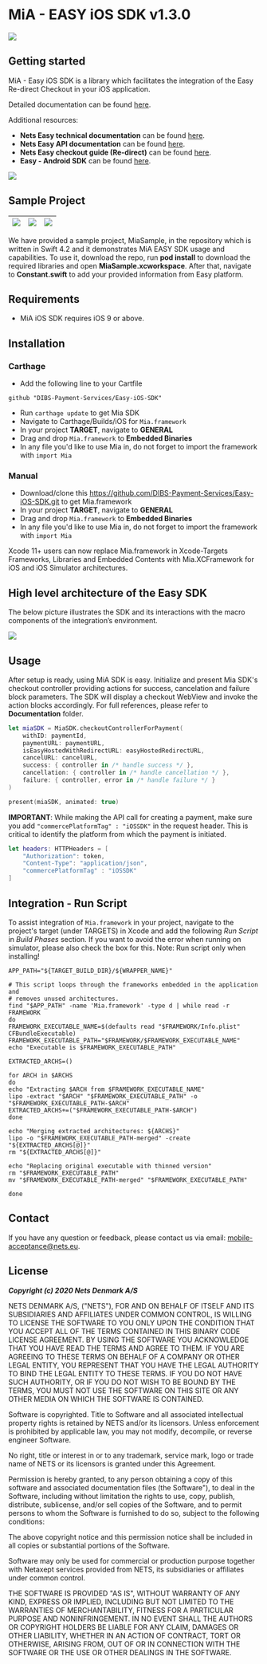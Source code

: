 # MiA - EASY iOS SDK v1.3.0

![](./Resources/NetsLogo.jpg)

## Getting started

MiA - Easy iOS SDK is a library which facilitates the integration of the Easy Re-direct Checkout in your iOS application.

Detailed documentation can be found [here](https://htmlpreview.github.io/?https://github.com/Nets-eCom/Easy-iOS-SDK/blob/master/docs/START%20-%20Overview%20of%20Netaxept%20iOS%20SDK.html).

Additional resources:

* **Nets Easy technical documentation** can be found [here](https://tech.dibspayment.com/easy).
* **Nets Easy API documentation** can be found [here](https://tech.dibspayment.com/easy/api).
* **Nets Easy checkout guide (Re-direct)** can be found [here](https://tech.dibspayment.com/node4555edit/checkout-introduction).
* **Easy - Android SDK** can be found [here](https://github.com/DIBS-Payment-Services/Easy-Android-SDK).

![](./Resources/mia-demo-ios.gif)

## Sample Project

| ![](./Resources/MiaSample1.PNG) | ![](./Resources/MiaSample2.PNG) | ![](./Resources/MiaSample3.PNG) |
| --- | --- | --- |

We have provided a sample project, MiaSample, in the repository which is written in Swift 4.2 and it demonstrates MiA EASY SDK usage and capabilities. To use it, download the repo, run **pod install** to download the required libraries and open **MiaSample.xcworkspace**. After that, navigate to **Constant.swift** to add your provided information from Easy platform.

## Requirements
* MiA iOS SDK requires iOS 9 or above.

## Installation

### Carthage
* Add the following line to your Cartfile
```
github "DIBS-Payment-Services/Easy-iOS-SDK"
```

* Run `carthage update` to get Mia SDK
* Navigate to Carthage/Builds/iOS for `Mia.framework`
* In your project **TARGET**, navigate to **GENERAL**
* Drag and drop `Mia.framework` to **Embedded Binaries**
* In any file you'd like to use Mia in, do not forget to import the framework with `import Mia`

### Manual
* Download/clone this https://github.com/DIBS-Payment-Services/Easy-iOS-SDK.git to get Mia.framework
* In your project **TARGET**, navigate to **GENERAL**
* Drag and drop `Mia.framework` to **Embedded Binaries**
* In any file you'd like to use Mia in, do not forget to import the framework with `import Mia`

Xcode 11+ users can now replace Mia.framework in Xcode-Targets Frameworks, Libraries and Embedded Contents with Mia.XCFramework for iOS and iOS Simulator architectures.

## High level architecture of the Easy SDK
The below picture illustrates the SDK and its interactions with the macro components of the integration’s environment.

![](./Resources/mia_macro_elements.png)

## Usage
After setup is ready, using MiA SDK is easy. Initialize and present Mia SDK's checkout controller providing actions for success, cancelation and failure block parameters. The SDK will display a checkout WebView and invoke the action blocks accordingly. For full references, please refer to **Documentation** folder.

```swift
let miaSDK = MiaSDK.checkoutControllerForPayment(
    withID: paymentId,
    paymentURL: paymentURL,
    isEasyHostedWithRedirectURL: easyHostedRedirectURL,
    cancelURL: cancelURL,
    success: { controller in /* handle success */ },
    cancellation: { controller in /* handle cancellation */ },
    failure: { controller, error in /* handle failure */ }
)

present(miaSDK, animated: true)
```

**IMPORTANT**: While making the API call for creating a payment, make sure you add `"commercePlatformTag" : "iOSSDK"` in the request header. This is critical to identify the platform from which the payment is initiated.

```swift
let headers: HTTPHeaders = [
    "Authorization": token,
    "Content-Type": "application/json",
    "commercePlatformTag" : "iOSSDK"
]
```


## Integration - Run Script

To assist integration of `Mia.framework` in your project, navigate to the project's target (under TARGETS) in Xcode and add the following _Run Script_ in _Build Phases_ section. If you want to avoid the error when running on simulator, please also check the box for this. Note: Run script only when installing!

```
APP_PATH="${TARGET_BUILD_DIR}/${WRAPPER_NAME}"

# This script loops through the frameworks embedded in the application and
# removes unused architectures.
find "$APP_PATH" -name 'Mia.framework' -type d | while read -r FRAMEWORK
do
FRAMEWORK_EXECUTABLE_NAME=$(defaults read "$FRAMEWORK/Info.plist" CFBundleExecutable)
FRAMEWORK_EXECUTABLE_PATH="$FRAMEWORK/$FRAMEWORK_EXECUTABLE_NAME"
echo "Executable is $FRAMEWORK_EXECUTABLE_PATH"

EXTRACTED_ARCHS=()

for ARCH in $ARCHS
do
echo "Extracting $ARCH from $FRAMEWORK_EXECUTABLE_NAME"
lipo -extract "$ARCH" "$FRAMEWORK_EXECUTABLE_PATH" -o "$FRAMEWORK_EXECUTABLE_PATH-$ARCH"
EXTRACTED_ARCHS+=("$FRAMEWORK_EXECUTABLE_PATH-$ARCH")
done

echo "Merging extracted architectures: ${ARCHS}"
lipo -o "$FRAMEWORK_EXECUTABLE_PATH-merged" -create "${EXTRACTED_ARCHS[@]}"
rm "${EXTRACTED_ARCHS[@]}"

echo "Replacing original executable with thinned version"
rm "$FRAMEWORK_EXECUTABLE_PATH"
mv "$FRAMEWORK_EXECUTABLE_PATH-merged" "$FRAMEWORK_EXECUTABLE_PATH"

done
```

## Contact
If you have any question or feedback, please contact us via email: mobile-acceptance@nets.eu.

License
----
*****Copyright (c) 2020 Nets Denmark A/S*****


NETS DENMARK A/S, ("NETS"), FOR AND ON BEHALF OF ITSELF AND ITS SUBSIDIARIES AND AFFILIATES UNDER COMMON CONTROL, IS WILLING TO LICENSE THE SOFTWARE TO YOU ONLY UPON THE CONDITION THAT YOU ACCEPT ALL OF THE TERMS CONTAINED IN THIS BINARY CODE LICENSE AGREEMENT. BY USING THE SOFTWARE YOU ACKNOWLEDGE THAT YOU HAVE READ THE TERMS AND AGREE TO THEM. IF YOU ARE AGREEING TO THESE TERMS ON BEHALF OF A COMPANY OR OTHER LEGAL ENTITY, YOU REPRESENT THAT YOU HAVE THE LEGAL AUTHORITY TO BIND THE LEGAL ENTITY TO THESE TERMS. IF YOU DO NOT HAVE SUCH AUTHORITY, OR IF YOU DO NOT WISH TO BE BOUND BY THE TERMS, YOU MUST NOT USE THE SOFTWARE ON THIS SITE OR ANY OTHER MEDIA ON WHICH THE SOFTWARE IS CONTAINED.

Software is copyrighted. Title to Software and all associated intellectual property rights is retained by NETS and/or its licensors. Unless enforcement is prohibited by applicable law, you may not modify, decompile, or reverse engineer Software.

No right, title or interest in or to any trademark, service mark, logo or trade name of NETS or its licensors is granted under this Agreement.

Permission is hereby granted, to any person obtaining a copy of this software and associated documentation files (the Software"), to deal in the Software, including without limitation the rights to use, copy, publish, distribute, sublicense, and/or sell copies of the Software, and to permit persons to whom the Software is furnished to do so, subject to the following conditions:

The above copyright notice and this permission notice shall be included in all copies or substantial portions of the Software.

Software may only be used for commercial or production purpose together with Netaxept services provided from NETS, its subsidiaries or affiliates under common control.

THE SOFTWARE IS PROVIDED "AS IS", WITHOUT WARRANTY OF ANY KIND, EXPRESS OR IMPLIED, INCLUDING BUT NOT LIMITED TO THE WARRANTIES OF MERCHANTABILITY, FITNESS FOR A PARTICULAR PURPOSE AND NONINFRINGEMENT. IN NO EVENT SHALL THE AUTHORS OR COPYRIGHT HOLDERS BE LIABLE FOR ANY CLAIM, DAMAGES OR OTHER LIABILITY, WHETHER IN AN ACTION OF CONTRACT, TORT OR OTHERWISE, ARISING FROM, OUT OF OR IN CONNECTION WITH THE SOFTWARE OR THE USE OR OTHER DEALINGS IN THE SOFTWARE.
